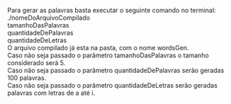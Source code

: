 Para gerar as palavras basta executar o seguinte comando no terminal:<br/>
    ./nomeDoArquivoCompilado<br/> tamanhoDasPalavras<br/> quantidadeDePalavras<br/> quantidadeDeLetras<br/>
O arquivo compilado já esta na pasta, com o nome wordsGen.<br/>
Caso não seja passado o parâmetro tamanhoDasPalavras o tamanho considerado será 5.<br/>
Caso não seja passado o parâmetro quantidadeDePalavras serão geradas 100 palavras.<br/>
Caso não seja passado o parâmetro quantidadeDeLetras serão geradas palavras com letras de a até i.<br/>